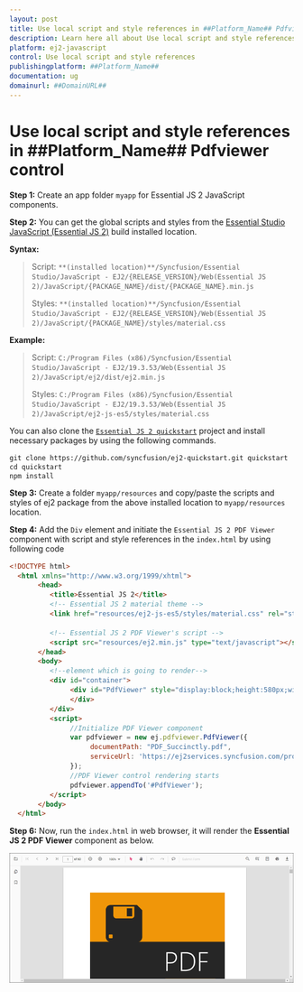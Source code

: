 ```yaml
---
layout: post
title: Use local script and style references in ##Platform_Name## Pdfviewer control | Syncfusion
description: Learn here all about Use local script and style references in Syncfusion ##Platform_Name## Pdfviewer control of Syncfusion Essential JS 2 and more.
platform: ej2-javascript
control: Use local script and style references 
publishingplatform: ##Platform_Name##
documentation: ug
domainurl: ##DomainURL##
---
```


# Use local script and style references in ##Platform_Name## Pdfviewer control

**Step 1:** Create an app folder `myapp` for Essential JS 2 JavaScript components.

**Step 2:** You can get the global scripts and styles from the [Essential Studio JavaScript (Essential JS 2)](https://www.syncfusion.com/downloads/essential-js2/) build installed location.

**Syntax:**
> Script: `**(installed location)**/Syncfusion/Essential Studio/JavaScript - EJ2/{RELEASE_VERSION}/Web(Essential JS 2)/JavaScript/{PACKAGE_NAME}/dist/{PACKAGE_NAME}.min.js`
>
> Styles: `**(installed location)**/Syncfusion/Essential Studio/JavaScript - EJ2/{RELEASE_VERSION}/Web(Essential JS 2)/JavaScript/{PACKAGE_NAME}/styles/material.css`

**Example:**
> Script: `C:/Program Files (x86)/Syncfusion/Essential Studio/JavaScript - EJ2/19.3.53/Web(Essential JS 2)/JavaScript/ej2/dist/ej2.min.js`
>
> Styles: `C:/Program Files (x86)/Syncfusion/Essential Studio/JavaScript - EJ2/19.3.53/Web(Essential JS 2)/JavaScript/ej2-js-es5/styles/material.css`

You can also clone the [`Essential JS 2 quickstart`](https://github.com/syncfusion/ej2-quickstart.git) project and install necessary packages by using the following commands.

```
git clone https://github.com/syncfusion/ej2-quickstart.git quickstart
cd quickstart
npm install
```

**Step 3:** Create a folder `myapp/resources` and copy/paste the scripts and styles of ej2 package from the above installed location to `myapp/resources` location.

**Step 4:** Add the `Div` element and initiate the `Essential JS 2 PDF Viewer` component with script and style references in the `index.html` by using following code

```html
<!DOCTYPE html>
  <html xmlns="http://www.w3.org/1999/xhtml">
       <head>
          <title>Essential JS 2</title>
          <!-- Essential JS 2 material theme -->
          <link href="resources/ej2-js-es5/styles/material.css" rel="stylesheet" type="text/css"/>

          <!-- Essential JS 2 PDF Viewer's script -->
          <script src="resources/ej2.min.js" type="text/javascript"></script>
       </head>
       <body>
          <!--element which is going to render-->
          <div id="container">
               <div id="PdfViewer" style="display:block;height:580px;width:100%;">
               </div>
          </div>
          <script>
               //Initialize PDF Viewer component
               var pdfviewer = new ej.pdfviewer.PdfViewer({
                    documentPath: "PDF_Succinctly.pdf",
                    serviceUrl: 'https://ej2services.syncfusion.com/production/web-services/api/pdfviewer'
               });
               //PDF Viewer control rendering starts
               pdfviewer.appendTo('#PdfViewer');
          </script>
       </body>
  </html>
```

**Step 6:** Now, run the `index.html` in web browser, it will render the **Essential JS 2 PDF Viewer** component as below.

![JavaScript Output](../../pdfviewer/images/javascript_output.png)